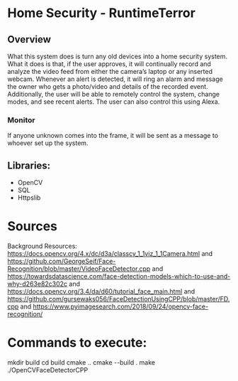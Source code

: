 # Home Security - RuntimeTerror

## Overview
What this system does is turn any old devices into a home security system. What it does is that, if the user approves, it will continually record and analyze the video feed from either the camera’s laptop or any inserted webcam. Whenever an alert is detected, it will ring an alarm and message the owner who gets a photo/video and details of the recorded event. Additionally, the user will be able to remotely control the system, change modes, and see recent alerts. The user can also control this using Alexa. 

### Monitor
If anyone unknown comes into the frame, it will be sent as a message to whoever set up the system.

## Libraries:

- OpenCV
- SQL
- Httpslib

# Sources
Background Resources:
https://docs.opencv.org/4.x/dc/d3a/classcv_1_1viz_1_1Camera.html
and https://github.com/GeorgeSeif/Face-Recognition/blob/master/VideoFaceDetector.cpp
and https://towardsdatascience.com/face-detection-models-which-to-use-and-why-d263e82c302c
and https://docs.opencv.org/3.4/da/d60/tutorial_face_main.html and https://github.com/gursewaks056/FaceDetectionUsingCPP/blob/master/FD.cpp
and https://www.pyimagesearch.com/2018/09/24/opencv-face-recognition/
# Commands to execute:
mkdir build
cd build
cmake ..
cmake --build .
make
./OpenCVFaceDetectorCPP
